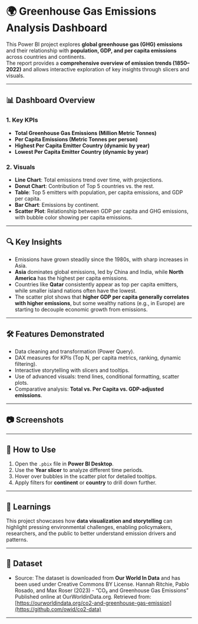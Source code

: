 # 🌍 Greenhouse Gas Emissions Analysis Dashboard

This Power BI project explores **global greenhouse gas (GHG) emissions** and their relationship with **population, GDP, and per capita emissions** across countries and continents.  
The report provides a **comprehensive overview of emission trends (1850–2022)** and allows interactive exploration of key insights through slicers and visuals.

---

## 📊 Dashboard Overview

### 1. **Key KPIs**
- **Total Greenhouse Gas Emissions (Million Metric Tonnes)**  
- **Per Capita Emissions (Metric Tonnes per person)**  
- **Highest Per Capita Emitter Country (dynamic by year)**  
- **Lowest Per Capita Emitter Country (dynamic by year)**  

### 2. **Visuals**
- **Line Chart**: Total emissions trend over time, with projections.  
- **Donut Chart**: Contribution of Top 5 countries vs. the rest.  
- **Table**: Top 5 emitters with population, per capita emissions, and GDP per capita.  
- **Bar Chart**: Emissions by continent.  
- **Scatter Plot**: Relationship between GDP per capita and GHG emissions, with bubble color showing per capita emissions.  


---

## 🔍 Key Insights
- Emissions have grown steadily since the 1980s, with sharp increases in Asia.  
- **Asia** dominates global emissions, led by China and India, while **North America** has the highest per capita emissions.  
- Countries like **Qatar** consistently appear as top per capita emitters, while smaller island nations often have the lowest.  
- The scatter plot shows that **higher GDP per capita generally correlates with higher emissions**, but some wealthy nations (e.g., in Europe) are starting to decouple economic growth from emissions.  

---

## 🛠️ Features Demonstrated
- Data cleaning and transformation (Power Query).  
- DAX measures for KPIs (Top N, per capita metrics, ranking, dynamic filtering).  
- Interactive storytelling with slicers and tooltips.  
- Use of advanced visuals: trend lines, conditional formatting, scatter plots.  
- Comparative analysis: **Total vs. Per Capita vs. GDP-adjusted emissions**.  

---

## 📷 Screenshots




---

## 🚀 How to Use
1. Open the `.pbix` file in **Power BI Desktop**.  
2. Use the **Year slicer** to analyze different time periods.  
3. Hover over bubbles in the scatter plot for detailed tooltips.  
4. Apply filters for **continent** or **country** to drill down further.  

---

## 📖 Learnings
This project showcases how **data visualization and storytelling** can highlight pressing environmental challenges, enabling policymakers, researchers, and the public to better understand emission drivers and patterns.

---

## 📎 Dataset
- Source: The dataset is downloaded from **Our World In Data** and has been used under Creative Commons BY License. Hannah Ritchie, Pablo Rosado, and Max Roser (2023) - “CO₂ and Greenhouse Gas Emissions” Published online at OurWorldinData.org. Retrieved from: [https://ourworldindata.org/co2-and-greenhouse-gas-emission](https://github.com/owid/co2-data)

---
